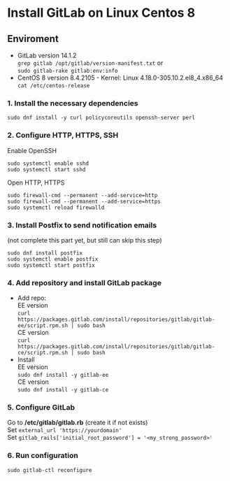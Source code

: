 # Install GitLab on Linux Centos 8
## Enviroment
* GitLab version 14.1.2 <br>
`grep gitlab /opt/gitlab/version-manifest.txt` or <br>
`sudo gitlab-rake gitlab:env:info` <br>
* CentOS 8 version 8.4.2105 - Kernel: Linux 4.18.0-305.10.2.el8_4.x86_64<br>
`cat /etc/centos-release`
### 1. Install the necessary dependencies
`sudo dnf install -y curl policycoreutils openssh-server perl`
### 2. Configure HTTP, HTTPS, SSH
Enable OpenSSH
```
sudo systemctl enable sshd
sudo systemctl start sshd
```
Open HTTP, HTTPS
```
sudo firewall-cmd --permanent --add-service=http
sudo firewall-cmd --permanent --add-service=https
sudo systemctl reload firewalld
```
### 3. Install Postfix to send notification emails
(not complete this part yet, but still can skip this step)
```
sudo dnf install postfix
sudo systemctl enable postfix
sudo systemctl start postfix
```
### 4. Add repository and install GitLab package
* Add repo: <br>
EE version <br>
`curl https://packages.gitlab.com/install/repositories/gitlab/gitlab-ee/script.rpm.sh | sudo bash` <br>
CE version <br>
`curl https://packages.gitlab.com/install/repositories/gitlab/gitlab-ce/script.rpm.sh | sudo bash` <br>
* Install <br>
EE version <br>
`sudo dnf install -y gitlab-ee` <br>
CE version <br>
`sudo dnf install -y gitlab-ce` <br>
### 5. Configure GitLab
Go to **/etc/gitlab/gitlab.rb** (create it if not exists) <br>
Set `external_url 'https://yourdomain'` <br>
Set `gitlab_rails['initial_root_password'] = '<my_strong_password>'` <br>
### 6. Run configuration
`sudo gitlab-ctl reconfigure`
